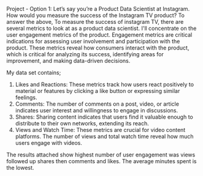 Project - Option 1: Let’s say you’re a Product Data Scientist at Instagram. How would you measure the success of the Instagram TV product?
To answer the above, To measure the success of instagram TV, there are several metrics to look at as a product data scientist. I'll concentrate on the user engagement metrics of the product.
Engagement metrics are critical indications for assessing user involvement and participation with the product.
These metrics reveal how consumers interact with the product, which is critical for analyzing its success, identifying areas for improvement, and making data-driven decisions.

My data set contains; 
1. Likes and Reactions: These metrics track how users react positively to material or features by clicking a like button or expressing similar feelings.
2. Comments: The number of comments on a post, video, or article indicates user interest and willingness to engage in discussions.
3. Shares: Sharing content indicates that users find it valuable enough to distribute to their own networks, extending its reach.
4. Views and Watch Time: These metrics are crucial for video content platforms. The number of views and total watch time reveal how much users engage with videos.

The results attached show highest number of user engagement was views followed up shares then comments and likes. The average minutes spent is the lowest.
